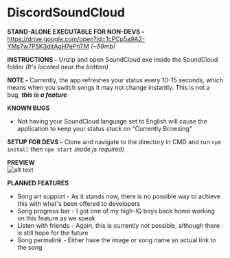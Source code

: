 # DiscordSoundCloud

**STAND-ALONE EXECUTABLE FOR NON-DEVS -** 
https://drive.google.com/open?id=1cPCp5a9A2-YMs7w7P5K3djtAqH7ePnTM *(~59mb)*

**INSTRUCTIONS -** Unzip and open SoundCloud.exe inside the SoundCloud folder _(It's located near the bottom)_

**NOTE -** Currently, the app refreshes your status every 10-15 seconds, which means when you switch songs it may not change instantly. This is not a bug, **_this is a feature_**

**KNOWN BUGS**
- Not having your SoundCloud language set to English will cause the application to keep your status stuck on "Currently Browsing"

**SETUP FOR DEVS -** Clone and navigate to the directory in CMD and run 
```npm install```
then
```npm start``` _(node.js required)_
 
**PREVIEW**                                            
![alt text](https://i.imgur.com/ISYXzh0.png)

**PLANNED FEATURES**
- Song art support - As it stands now, there is no possible way to achieve this with what's been offered to developers
- Song progress bar - I got one of my high-IQ boys back home working on this feature as we speak
- Listen with friends - Again, this is currently not possible, although there is still hope for the future
- Song permalink - Either have the image or song name an actual link to the song
